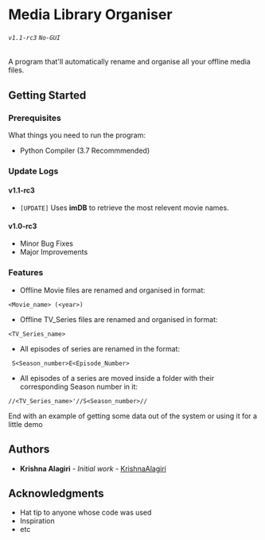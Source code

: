 # Media Library Organiser
###### `v1.1-rc3` `No-GUI`  

A program that'll automatically rename and organise all your offline media files.

## Getting Started


### Prerequisites
What things you need to run the program:
* Python Compiler (3.7 Recommmended)

### Update Logs
#### v1.1-rc3
* `[UPDATE]` Uses **imDB** to retrieve the most relevent movie names.
#### v1.0-rc3
* Minor Bug Fixes
* Major Improvements

### Features
*  Offline Movie files are renamed and organised in format:
```
<Movie_name> (<year>)
```
* Offline TV_Series files are renamed and organised in format:
```
<TV_Series_name>
```
* All episodes of series are renamed in the format:
```
 S<Season_number>E<Episode_Number>
```
* All episodes of a series are moved inside a folder with their corresponding Season number in it:
```
//<TV_Series_name>'//S<Season_number>//
```
End with an example of getting some data out of the system or using it for a little demo


## Authors

* **Krishna Alagiri** - *Initial work* - [KrishnaAlagiri](https://github.com/KrishnaAlagiri/)

## Acknowledgments

* Hat tip to anyone whose code was used
* Inspiration
* etc
